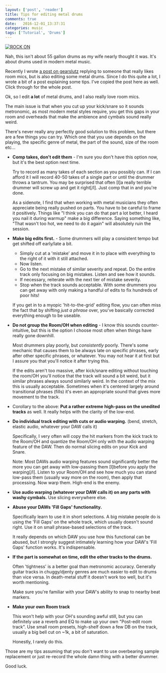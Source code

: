 ```yaml
---
layout: ['post', 'reader']
title: Tips for editing metal drums
comments: true
date:   2016-12-01_13:37:31 
categories: music
tags: ['Tutorial', 'Drums']
---
```


[![ROCK ON](/assets/Random/Thumbnails/PlasmaCut.jpg)](/assets/Random/PlasmaCut.jpg)

Nah, this isn't about 55 gallon drums as my wife nearly thought it was. It's about drums used in modern metal music.

Recently I wrote [a post on gearslutz](https://www.gearslutz.com/board/so-much-gear-so-little-time/1125818-have-you-edited-metal-drums-before-editing-double-kick-room-mics.html#post12288254) replying to someone that really likes room mics, but is also editing some metal drums. Since I do this quite a lot, I wrote a bit of a post explaining some tips. I've copied the post here as well. Click through for the whole post.

<!--more-->

Ok, so I edit **a lot** of metal drums, and I also really love room mics.

The main issue is that when you cut up your kick/snare so it sounds metronomic, as most modern metal styles require, you get this gaps in your room and overheads that make the ambience and cymbals sound really weird.

There's never really any perfectly good solution to this problem, but there are a few things you can try. Which one that you use depends on the playing, the specific genre of metal, the part of the sound, size of the room etc...



*  **Comp takes, don't edit them** - I'm sure you don't have this option now, but it's the best option next time.

	Try to record as many takes of each section as you possibly can. If I can afford it I will record 40-50 takes of a single part or until the drummer throws a tantrum. You may be surprised that often [I]a really terrible drummer will screw up and get it right[/I]. Just comp that in and you're done. 

	As a sidenote, I find that when working with metal musicians they often appreciate being really pushed on parts. You have to be careful to frame it positively. Things like "I think you can do that part a lot better, I heard you nail it during warmup" make a big difference. Saying something like, "That wasn't too hot, we need to do it again" will absolutely ruin the session.

 
*  **Make big edits first.** - Some drummers will play a consistent tempo but get shifted off early/late a bit.


	* Simply cut at a 'mistake' and move it in to place with everything to the right of it with it still attached.
	* Now listen. 
	* Go to the next mistake of similar severity and repeat. Do the entire track only focusing on big mistakes. Listen and see how it sounds. 
	* If necessary, reiterate with the next tier of mistake severity.
	* Stop when the track sounds acceptable. With some drummers you can get away with only making a handful of edits to fix hundreds of poor hits!


	If you get in to a myopic 'hit-to-the-grid' editing flow, you can often miss the fact that by shifting _just a phrase_ over, you've basically corrected everything enough to be useable.


*  **Do not group the Room/OH when editing** - I know this sounds counter-intuitive, but this is the option I choose most often when things have really gone downhill.

	Most drummers play poorly, but _consistently_ poorly. There's some mechanic that causes them to be always late on specific phrases, early after other specific phrases, or whatever. You may not hear it at first but I assure you that you'll notice it after trying this.

	If the edits aren't too massive, after kick/snare editing without touching the room/OH you'll notice that the track will sound a bit weird, but it similar phrases always sound similarly weird. In the context of the mix this is usually acceptable. Sometimes when it's centered largely around transitional phrases (fills) it's even an appropriate sound that gives more movement to the track.


*  Corollary to the above: **Put a rather extreme high-pass on the unedited tracks** as well. It really helps with the clarity of the low-end. 
 

*  **Do individual track editing with cuts or audio warping.** (bend, stretch, elastic audio, whatever your DAW calls it)

	Specifically, I very often will copy the hit markers from the kick track to the Room/OH and quantize the Room/OH only with the audio warping feature of the DAW. Then do normal slicing edits on your Kick and Snare.

	Note: Most DAWs audio warping features sound significantly better the more you can get away with low-passing them [I]before you apply the warping[/I]. Listen to your Room/OH and see how much you can stand low-pass them (usually way more on the room), then apply that processing. Now warp them. High-end is the enemy.


*  **Use audio warping (whatever your DAW calls it) on any parts with washy cymbals.** Use slicing everywhere else.


*  ****Abuse** your DAWs 'Fill Gaps' functionality.**

	Specifically learn to use it in short selections. A big mistake people do is using the 'Fill Gaps' on the whole track, which usually doesn't sound right. Use it on small phrase-based selections of the track.

	It really depends on which DAW you use how this functional can be abused, but I strongly suggest intimately learning how your DAW's 'Fill Gaps' function works. It's indispensable.


*  **If the part is somewhat on time, edit the other tracks to the drums.**

	Often 'tightness' is a better goal than metronomic accuracy. Generally guitar tracks in chuggy/djenty genres are much easier to edit to drums than vice versa. In death-metal stuff it doesn't work too well, but it's worth mentioning.

	Make sure you're familiar with your DAW's ability to snap to nearby beat markers.


*  **Make your own Room track**

	This won't help with your OH's sounding awful still, but you can definitely use a reverb and EQ to make up your own "Post-edit room track". Use small room presets, high-shelf down a few DB on the track, usually a big bell cut on ~1k, a bit of saturation.

	Honestly, I rarely do this.


Those are my tips assuming that you don't want to use overbearing sample replacement or just re-record the whole damn thing with a better drummer.

Good luck.





